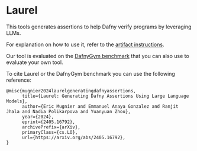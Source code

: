 # Laurel

This tools generates assertions to help Dafny verify programs by leveraging LLMs.

For explanation on how to use it, refer to the [artifact instructions](artifact.md).

Our tool is evaluated on the [DafnyGym benchmark](https://github.com/emugnier/DafnyGym) that you can also use to evaluate your own tool.

To cite Laurel or the DafnyGym benchmark you can use the following reference:
```
@misc{mugnier2024laurelgeneratingdafnyassertions,
      title={Laurel: Generating Dafny Assertions Using Large Language Models},
      author={Eric Mugnier and Emmanuel Anaya Gonzalez and Ranjit Jhala and Nadia Polikarpova and Yuanyuan Zhou},
      year={2024},
      eprint={2405.16792},
      archivePrefix={arXiv},
      primaryClass={cs.LO},
      url={https://arxiv.org/abs/2405.16792},
}
```
